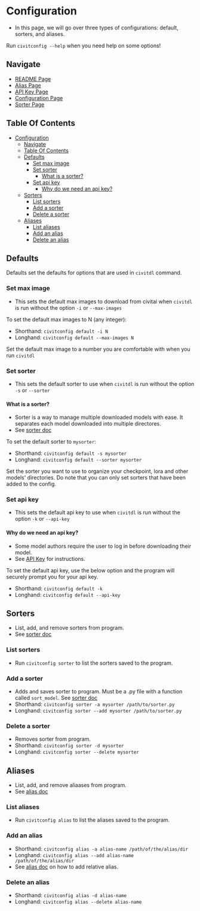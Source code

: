 # Configuration
- In this page, we will go over three types of configurations: default, sorters, and aliases.

Run `civitconfig --help` when you need help on some options!

## Navigate
- [README Page](../README.md)
- [Alias Page](./alias.md)
- [API Key Page](./api_key.md)
- [Configuration Page](./config.md)
- [Sorter Page](./sorter.md)


## Table Of Contents
- [Configuration](#configuration)
  - [Navigate](#navigate)
  - [Table Of Contents](#table-of-contents)
  - [Defaults](#defaults)
    - [Set max image](#set-max-image)
    - [Set sorter](#set-sorter)
      - [What is a sorter?](#what-is-a-sorter)
    - [Set api key](#set-api-key)
      - [Why do we need an api key?](#why-do-we-need-an-api-key)
  - [Sorters](#sorters)
    - [List sorters](#list-sorters)
    - [Add a sorter](#add-a-sorter)
    - [Delete a sorter](#delete-a-sorter)
  - [Aliases](#aliases)
    - [List aliases](#list-aliases)
    - [Add an alias](#add-an-alias)
    - [Delete an alias](#delete-an-alias)


## Defaults
Defaults set the defaults for options that are used in `civitdl` command.

### Set max image
- This sets the default max images to download from civitai when `civitdl` is run without the option `-i` or `--max-images`

To set the default max images to N (any integer): 
- Shorthand: `civitconfig default -i N`
- Longhand: `civitconfig default --max-images N`

Set the default max image to a number you are comfortable with when you run `civitdl`


### Set sorter
- This sets the default sorter to use when `civitdl` is run without the option `-s` or `--sorter` 

#### What is a sorter?
- Sorter is a way to manage multiple downloaded models with ease. It separates each model downloaded into multiple directores.
- See [sorter doc](./sorter.md)

To set the default sorter to `mysorter`:
- Shorthand: `civitconfig default -s mysorter`
- Longhand: `civitconfig default --sorter mysorter`

Set the sorter you want to use to organize your checkpoint, lora and other models' directories.
Do note that you can only set sorters that have been added to the config.


### Set api key
- This sets the default api key to use when `civitdl` is run without the option `-k` or `--api-key`

#### Why do we need an api key?
- Some model authors require the user to log in before downloading their model.
- See [API Key](./api_key.md) for instructions.

To set the default api key, use the below option and the program will securely prompt you for your api key.
- Shorthand: `civitconfig default -k`
- Longhand: `civitconfig default --api-key`


## Sorters
- List, add, and remove sorters from program.
- See [sorter doc](./sorter.md)

### List sorters
- Run `civitconfig sorter` to list the sorters saved to the program.

### Add a sorter
- Adds and saves sorter to program. Must be a .py file with a function called `sort_model`. See [sorter doc](./sorter.md)
- Shorthand: `civitconfig sorter -a mysorter /path/to/sorter.py`
- Longhand: `civitconfig sorter --add mysorter /path/to/sorter.py`

### Delete a sorter
- Removes sorter from program.
- Shorthand: `civitconfig sorter -d mysorter`
- Longhand: `civitconfig sorter --delete mysorter`


## Aliases
- List, add, and remove aliaases from program.
- See [alias doc](./alias.md)

### List aliases
- Run `civitconfig alias` to list the aliases saved to the program.

### Add an alias
- Shorthand: `civitconfig alias -a alias-name /path/of/the/alias/dir`
- Longhand: `civitconfig alias --add alias-name /path/of/the/alias/dir`
- See [alias doc](./alias.md) on how to add relative alias.

### Delete an alias
- Shorthand: `civitconfig alias -d alias-name`
- Longhand: `civitconfig alias --delete alias-name`



